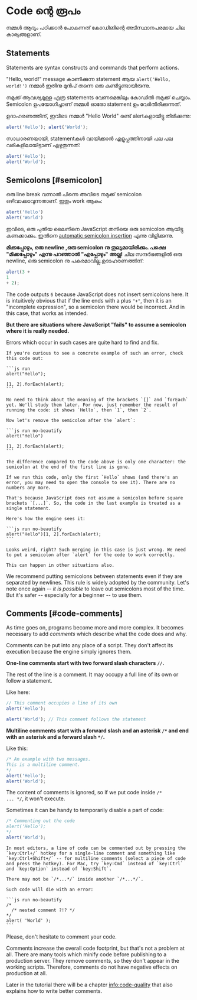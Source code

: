 # Code ന്റെ രൂപം

നമ്മൾ ആദ്യം പഠിക്കാൻ പോകുന്നത് കോഡിങിന്റെ അടിസ്ഥാനപരമായ ചില കാര്യങ്ങളാണ്.

## Statements

Statements are syntax constructs and commands that perform actions.

 "Hello, world!" message കാണിക്കുന്ന statement ആയ `alert('Hello, world!')` നമ്മൾ ഇതിനു മുൻപ് തന്നെ ഒരു കണ്ടിട്ടുണ്ടായിരുന്നു.

നമുക്ക് ആവശ്യമുള്ള എത്ര statements വേണമെങ്കിലും കോഡിൽ നമുക്ക് ചെയ്യാം. Semicolon ഉപയോഗിച്ചാണ് നമ്മൾ ഓരോ statement ഉം വേർതിരിക്കുന്നത്.

ഉദാഹരണത്തിന്, ഇവിടെ നമ്മൾ "Hello World" രണ്ട് alertകളായിട്ടു തിരിക്കുന്നു:

```js run no-beautify
alert('Hello'); alert('World');
```

സാധാരണയായി, statementകൾ വായിക്കാൻ എളുപ്പത്തിനായി പല പല വരികളിലായിട്ടാണ് എഴുതുന്നത്:

```js run no-beautify
alert('Hello');
alert('World');
```

## Semicolons [#semicolon]

ഒരു line break വന്നാൽ പിന്നെ അവിടെ നമുക്ക്‌ semicolon ഒഴിവാക്കാവുന്നതാണ്.
ഇതും work ആകും:

```js run no-beautify
alert('Hello')
alert('World')
```

ഇവിടെ, ഒരു പുതിയ ലൈനിനെ JavaScript തനിയെ ഒരു semicolon ആയിട്ടു കണക്കാക്കും. ഇതിനെ [automatic semicolon insertion](https://tc39.github.io/ecma262/#sec-automatic-semicolon-insertion) എന്നു വിളിക്കുന്നു.

**മിക്കപ്പോഴും, ഒരു newline ,ഒരു semicolon നു തുല്യമായിരിക്കും. പക്ഷെ "മിക്കപ്പോഴും" എന്നു പറഞ്ഞാൽ "എപ്പോഴും" അല്ല!**
ചില സന്ദർഭങ്ങളിൽ ഒരു newline, ഒരു semicolon നു പകരമാവില്ല.ഉദാഹരണത്തിന്:
```js run no-beautify
alert(3 +
1
+ 2);
```

The code outputs `6` because JavaScript does not insert semicolons here. It is intuitively obvious that if the line ends with a plus `"+"`, then it is an "incomplete expression", so a semicolon there would be incorrect. And in this case, that works as intended.

**But there are situations where JavaScript "fails" to assume a semicolon where it is really needed.**

Errors which occur in such cases are quite hard to find and fix.

````smart header="An example of an error"
If you're curious to see a concrete example of such an error, check this code out:

```js run
alert("Hello");

[1, 2].forEach(alert);
```

No need to think about the meaning of the brackets `[]` and `forEach` yet. We'll study them later. For now, just remember the result of running the code: it shows `Hello`, then `1`, then `2`.

Now let's remove the semicolon after the `alert`:

```js run no-beautify
alert("Hello")

[1, 2].forEach(alert);
```

The difference compared to the code above is only one character: the semicolon at the end of the first line is gone.

If we run this code, only the first `Hello` shows (and there's an error, you may need to open the console to see it). There are no numbers any more.

That's because JavaScript does not assume a semicolon before square brackets `[...]`. So, the code in the last example is treated as a single statement.

Here's how the engine sees it:

```js run no-beautify
alert("Hello")[1, 2].forEach(alert);
```

Looks weird, right? Such merging in this case is just wrong. We need to put a semicolon after `alert` for the code to work correctly.

This can happen in other situations also.
````

We recommend putting semicolons between statements even if they are separated by newlines. This rule is widely adopted by the community. Let's note once again -- *it is possible* to leave out semicolons most of the time. But it's safer -- especially for a beginner -- to use them.

## Comments [#code-comments]

As time goes on, programs become more and more complex. It becomes necessary to add *comments* which describe what the code does and why.

Comments can be put into any place of a script. They don't affect its execution because the engine simply ignores them.

**One-line comments start with two forward slash characters `//`.**

The rest of the line is a comment. It may occupy a full line of its own or follow a statement.

Like here:
```js run
// This comment occupies a line of its own
alert('Hello');

alert('World'); // This comment follows the statement
```

**Multiline comments start with a forward slash and an asterisk <code>/&#42;</code> and end with an asterisk and a forward slash <code>&#42;/</code>.**

Like this:

```js run
/* An example with two messages.
This is a multiline comment.
*/
alert('Hello');
alert('World');
```

The content of comments is ignored, so if we put code inside <code>/&#42; ... &#42;/</code>, it won't execute.

Sometimes it can be handy to temporarily disable a part of code:

```js run
/* Commenting out the code
alert('Hello');
*/
alert('World');
```

```smart header="Use hotkeys!"
In most editors, a line of code can be commented out by pressing the `key:Ctrl+/` hotkey for a single-line comment and something like `key:Ctrl+Shift+/` -- for multiline comments (select a piece of code and press the hotkey). For Mac, try `key:Cmd` instead of `key:Ctrl` and `key:Option` instead of `key:Shift`.
```

````warn header="Nested comments are not supported!"
There may not be `/*...*/` inside another `/*...*/`.

Such code will die with an error:

```js run no-beautify
/*
  /* nested comment ?!? */
*/
alert( 'World' );
```
````

Please, don't hesitate to comment your code.

Comments increase the overall code footprint, but that's not a problem at all. There are many tools which minify code before publishing to a production server. They remove comments, so they don't appear in the working scripts. Therefore, comments do not have negative effects on production at all.

Later in the tutorial there will be a chapter <info:code-quality> that also explains how to write better comments.
